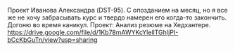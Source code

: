 Проект Иванова Александра (DST-95). С опозданием на месяц, но я все же не хочу забрасывать курс и твердо намерен его когда-то закончить. Догоню во время каникул. 
Проект: Анализ резюме на Хедхантере.
https://drive.google.com/file/d/1Kb78mAWYKcYlellTGhIjPI-bCcKbGuTn/view?usp=sharing
